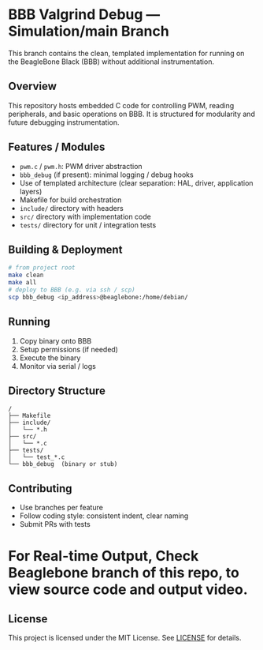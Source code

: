 # BBB  Valgrind Debug — Simulation/main Branch

This branch contains the clean, templated implementation for running on the BeagleBone Black (BBB) without additional instrumentation.

## Overview

This repository hosts embedded C code for controlling PWM, reading peripherals, and basic operations on BBB. It is structured for modularity and future debugging instrumentation.

## Features / Modules

- `pwm.c` / `pwm.h`: PWM driver abstraction  
- `bbb_debug` (if present): minimal logging / debug hooks  
- Use of templated architecture (clear separation: HAL, driver, application layers)  
- Makefile for build orchestration  
- `include/` directory with headers  
- `src/` directory with implementation code  
- `tests/` directory for unit / integration tests  

## Building & Deployment

```bash
# from project root
make clean
make all
# deploy to BBB (e.g. via ssh / scp)
scp bbb_debug <ip_address>@beaglebone:/home/debian/
```

## Running

1. Copy binary onto BBB  
2. Setup permissions (if needed)  
3. Execute the binary  
4. Monitor via serial / logs  

## Directory Structure

```
/
├── Makefile
├── include/
│   └── *.h
├── src/
│   └── *.c
├── tests/
│   └── test_*.c
└── bbb_debug  (binary or stub)
```

## Contributing

- Use branches per feature  
- Follow coding style: consistent indent, clear naming  
- Submit PRs with tests

# For Real-time Output, Check Beaglebone branch of this repo, to view source code and output video.

## License

This project is licensed under the MIT License. See [LICENSE](LICENSE) for details.
